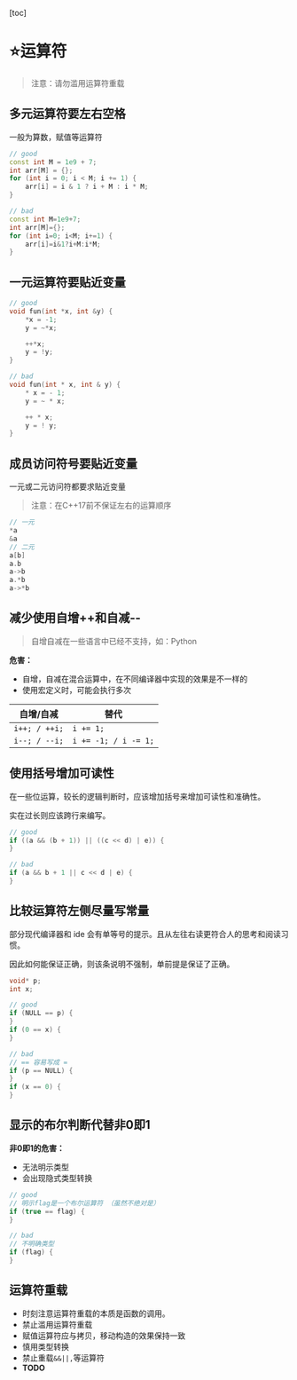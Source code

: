 [toc]

# ⭐运算符

> 注意：请勿滥用运算符重载

## 多元运算符要左右空格

一般为算数，赋值等运算符

```cpp
// good
const int M = 1e9 + 7;
int arr[M] = {};
for (int i = 0; i < M; i += 1) {
    arr[i] = i & 1 ? i + M : i * M;
}

// bad
const int M=1e9+7;
int arr[M]={};
for (int i=0; i<M; i+=1) {
    arr[i]=i&1?i+M:i*M;
}
```

## 一元运算符要贴近变量

```cpp
// good
void fun(int *x, int &y) {
    *x = -1;
    y = ~*x;

    ++*x;
    y = !y;
}

// bad
void fun(int * x, int & y) {
    * x = - 1;
    y = ~ * x;

    ++ * x;
    y = ! y;
}
```

## 成员访问符号要贴近变量

一元或二元访问符都要求贴近变量

> 注意：在C++17前不保证左右的运算顺序

```cpp
// 一元
*a
&a
// 二元
a[b]
a.b
a->b
a.*b
a->*b
```

## 减少使用自增++和自减--

> 自增自减在一些语言中已经不支持，如：Python

**危害：**

- 自增，自减在混合运算中，在不同编译器中实现的效果是不一样的
- 使用宏定义时，可能会执行多次

| 自增/自减     | 替代                 |
| ------------- | -------------------- |
| `i++; / ++i;` | `i += 1;`            |
| `i--; / --i;` | `i += -1; / i -= 1;` |

## 使用括号增加可读性

在一些位运算，较长的逻辑判断时，应该增加括号来增加可读性和准确性。

实在过长则应该跨行来编写。

```cpp
// good
if ((a && (b + 1)) || ((c << d) | e)) {
}

// bad
if (a && b + 1 || c << d | e) {
}
```

## 比较运算符左侧尽量写常量

部分现代编译器和 ide 会有单等号的提示。且从左往右读更符合人的思考和阅读习惯。

因此如何能保证正确，则该条说明不强制，单前提是保证了正确。

```cpp
void* p;
int x;

// good
if (NULL == p) {
}
if (0 == x) {
}

// bad
// == 容易写成 =
if (p == NULL) {
}
if (x == 0) {
}
```

## 显示的布尔判断代替非0即1

**非0即1的危害：**

- 无法明示类型
- 会出现隐式类型转换

```cpp
// good
// 明示flag是一个布尔运算符 （虽然不绝对是）
if (true == flag) {
}

// bad
// 不明确类型
if (flag) {
}
```

## 运算符重载

- 时刻注意运算符重载的本质是函数的调用。
- 禁止滥用运算符重载
- 赋值运算符应与拷贝，移动构造的效果保持一致
- 慎用类型转换
- 禁止重载`&&||,`等运算符
- **TODO**
